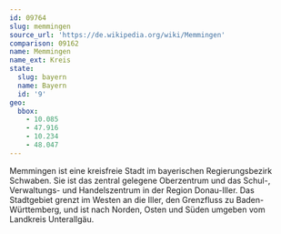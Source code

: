```yaml
---
id: 09764
slug: memmingen
source_url: 'https://de.wikipedia.org/wiki/Memmingen'
comparison: 09162
name: Memmingen
name_ext: Kreis
state:
  slug: bayern
  name: Bayern
  id: '9'
geo:
  bbox:
    - 10.085
    - 47.916
    - 10.234
    - 48.047
---
```


Memmingen ist eine kreisfreie Stadt im bayerischen Regierungsbezirk Schwaben. Sie ist das zentral gelegene Oberzentrum und das Schul-, Verwaltungs- und Handelszentrum in der Region Donau-Iller. Das Stadtgebiet grenzt im Westen an die Iller, den Grenzfluss zu Baden-Württemberg, und ist nach Norden, Osten und Süden umgeben vom Landkreis Unterallgäu.
